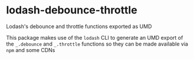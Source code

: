 # lodash-debounce-throttle

Lodash's debounce and throttle functions exported as UMD

This package makes use of the `lodash` CLI to generate an UMD export of the
`_.debounce` and `_.throttle` functions so they can be made available via `npm`
and some CDNs